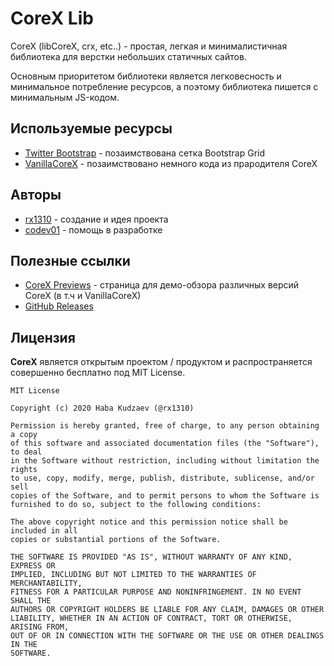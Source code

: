 # CoreX Lib
CoreX (libCoreX, crx, etc..) - простая, легкая и минималистичная библиотека для верстки небольших статичных сайтов.

Основным приоритетом библиотеки является легковесность и минимальное потребление ресурсов, а поэтому библиотека пишется с минимальным JS-кодом.

## Используемые ресурсы
* [Twitter Bootstrap](https://github.com/twbs/bootstrap) - позаимствована сетка Bootstrap Grid
* [VanillaCoreX](https://github.com/o1310/VanillaCoreX) - позаимствовано немного кода из прародителя CoreX

## Авторы
* [rx1310](https://github.com/rx1310) - создание и идея проекта
* [codev01](https://github.com/codev01) - помощь в разработке

## Полезные ссылки
* [CoreX Previews](https://rx1310.github.io/corex-preview/) - страница для демо-обзора различных версий CoreX (в т.ч и VanillaCoreX)
* [GitHub Releases](https://github.com/o1310/CoreX/releases)

## Лицензия
**CoreX** является открытым проектом / продуктом и распространяется совершенно бесплатно под MIT License.
```
MIT License

Copyright (c) 2020 Haba Kudzaev (@rx1310)

Permission is hereby granted, free of charge, to any person obtaining a copy
of this software and associated documentation files (the "Software"), to deal
in the Software without restriction, including without limitation the rights
to use, copy, modify, merge, publish, distribute, sublicense, and/or sell
copies of the Software, and to permit persons to whom the Software is
furnished to do so, subject to the following conditions:

The above copyright notice and this permission notice shall be included in all
copies or substantial portions of the Software.

THE SOFTWARE IS PROVIDED "AS IS", WITHOUT WARRANTY OF ANY KIND, EXPRESS OR
IMPLIED, INCLUDING BUT NOT LIMITED TO THE WARRANTIES OF MERCHANTABILITY,
FITNESS FOR A PARTICULAR PURPOSE AND NONINFRINGEMENT. IN NO EVENT SHALL THE
AUTHORS OR COPYRIGHT HOLDERS BE LIABLE FOR ANY CLAIM, DAMAGES OR OTHER
LIABILITY, WHETHER IN AN ACTION OF CONTRACT, TORT OR OTHERWISE, ARISING FROM,
OUT OF OR IN CONNECTION WITH THE SOFTWARE OR THE USE OR OTHER DEALINGS IN THE
SOFTWARE.
```